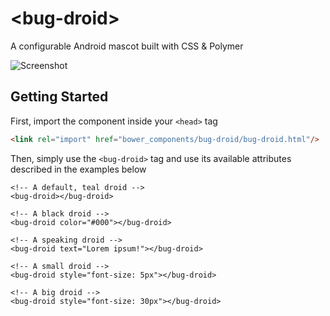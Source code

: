 &lt;bug-droid&gt;
================

A configurable Android mascot built with CSS & Polymer

![Screenshot](http://androguide.github.io/bug-droid/demo/img/bug-droid.png)

## Getting Started

First, import the component inside your `<head>` tag
```html
<link rel="import" href="bower_components/bug-droid/bug-droid.html"/>
```

Then, simply use the `<bug-droid>` tag and use its available attributes described in the examples below
```
<!-- A default, teal droid -->
<bug-droid></bug-droid>

<!-- A black droid -->
<bug-droid color="#000"></bug-droid>

<!-- A speaking droid -->
<bug-droid text="Lorem ipsum!"></bug-droid>

<!-- A small droid -->
<bug-droid style="font-size: 5px"></bug-droid>

<!-- A big droid -->
<bug-droid style="font-size: 30px"></bug-droid>
```
